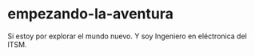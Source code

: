 # empezando-la-aventura

Si estoy por explorar el mundo nuevo.
Y soy Ingeniero en eléctronica del ITSM.
